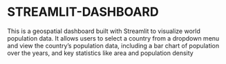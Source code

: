 # STREAMLIT-DASHBOARD
This is a geospatial dashboard built with Streamlit to visualize world population data. It allows users to select a country from a dropdown menu and view the country’s population data, including a bar chart of population over the years, and key statistics like area and population density

